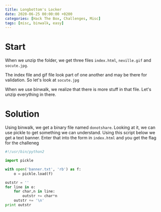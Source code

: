 ```yaml
---
title: Longbottom's Locker
date: 2020-06-25 00:00:00 +0200
categories: [Hack The Box, Challenges, Misc]
tags: [misc, binwalk, easy]
---
```


# Start

When we unzip the folder, we get three files `index.html`, `neville.gif` and `socute.jpg`.

The index file and gif file look part of one another and may be there for validation. So let's look at `socute.jpg`

When we use binwalk, we realize that there is more stuff in that file. Let's unzip everything in there.

# Solution

Using binwalk, we get a binary file named `donotshare`. Looking at it, we can use pickle to get something we can understand.
Using this script below we get a text banner. Enter that into the form in `index.html` and you get the flag for the challeneg

```python
#!/usr/bin/python2

import pickle

with open('banner.txt', 'rb') as f:
    o = pickle.load(f)

outstr = ''
for line in o:
    for char,n in line:
        outstr += char*n
    outstr += '\n'
print outstr
```

<html>
<head>

<link rel="stylesheet" type="text/css" href="{{site.baseurl}}/assets/css/asciinema-player.css"></link>
</head>
<body>
    <asciinema-player scr="{{site.baseurl}}/assets/recs/challenges/misc/longbottom.cast" speed="5" theme="solarized-dark" loop="loop" poster="data:text/plain,\e[5;5HAwesome \e[1;33mdemo!"></asciinema-player>
    <script src="{{site.baseurl}}/assets/js/asciinema-player.js"></script>
</body>
</html>